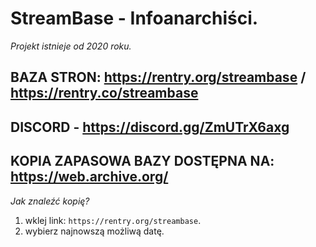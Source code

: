 # StreamBase - Infoanarchiści.
*Projekt istnieje od 2020 roku.*
## BAZA STRON: https://rentry.org/streambase / https://rentry.co/streambase
## DISCORD - https://discord.gg/ZmUTrX6axg 
## KOPIA ZAPASOWA BAZY DOSTĘPNA NA: https://web.archive.org/
*Jak znaleźć kopię?*
1. wklej link: `https://rentry.org/streambase`.
2. wybierz najnowszą możliwą datę.
